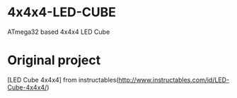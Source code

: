 # 4x4x4-LED-CUBE
ATmega32 based 4x4x4 LED Cube
# Original project
[LED Cube 4x4x4] from instructables(http://www.instructables.com/id/LED-Cube-4x4x4/)
